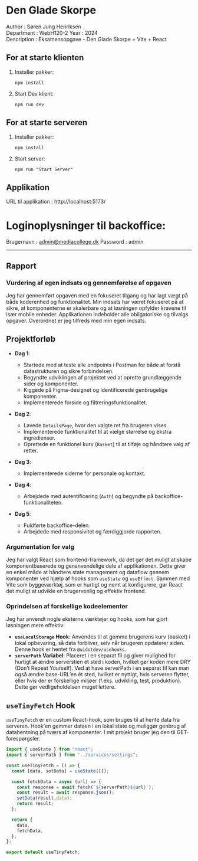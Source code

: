 # Den Glade Skorpe

Author      : Søren Jung Henriksen  
Department  : WebH120-2
Year        : 2024  
Description : Eksamensopgave - Den Glade Skorpe + Vite + React  

## For at starte klienten

1. Installer pakker:

    ```
    npm install
    ```

2. Start Dev klient:

    ```
    npm run dev
    ```

## For at starte serveren

1. Installer pakker:

    ```
    npm install
    ```

2. Start server:

    ```
    npm run "Start Server"
    ```

## Applikation

URL til applikation : http://localhost:5173/

# Loginoplysninger til backoffice: 

Brugernavn : admin@mediacollege.dk
Password : admin

---

## Rapport

### Vurdering af egen indsats og gennemførelse af opgaven

Jeg har gennemført opgaven med en fokuseret tilgang og har lagt vægt på både koderenhed og funktionalitet. Min indsats har været fokuseret på at sikre, at komponenterne er skalerbare og at løsningen opfylder kravene til især mobile enheder. Applikationen indeholder alle obligatoriske og tilvalgs opgaver.
Overordnet er jeg tilfreds med min egen indsats.

## Projektforløb

- **Dag 1**: 
   - Startede med at teste alle endpoints i Postman for både at forstå datastrukturen og sikre forbindelsen.
   - Begyndte udviklingen af projektet ved at oprette grundlæggende sider og komponenter.
   - Kiggede på Figma-designet og identificerede genbrugelige komponenter.
   - Implementerede forside og filtreringsfunktionalitet.

- **Dag 2**: 
   - Lavede `DetailsPage`, hvor den valgte ret fra brugeren vises.
   - Implementerede funktionalitet til at vælge størrelse og ekstra ingredienser.
   - Oprettede en funktionel kurv (`Basket`) til at tilføje og håndtere valg af retter.

- **Dag 3**: 
   - Implementerede siderne for personale og kontakt.

- **Dag 4**: 
   - Arbejdede med autentificering (`Auth`) og begyndte på backoffice-funktionaliteten.

- **Dag 5**: 
   - Fuldførte backoffice-delen.
   - Arbejdede med responsivitet og færdiggjorde rapporten.


### Argumentation for valg 

Jeg har valgt React som frontend-framework, da det gør det muligt at skabe komponentbaserede og genanvendelige dele af applikationen. Dette giver en enkel måde at håndtere state management og dataflow gennem komponenter ved hjælp af hooks som `useState` og `useEffect`. Sammen med Vite som byggeværktøj, som er hurtigt og nemt at konfigurere, gør React det muligt at udvikle en brugervenlig og effektiv frontend.

### Oprindelsen af forskellige kodeelementer

Jeg har anvendt nogle eksterne værktøjer og hooks, som har gjort løsningen mere effektiv:

- **`useLocalStorage` Hook**: Anvendes til at gemme brugerens kurv (basket) i lokal opbevaring, så data forbliver, selv når brugeren opdaterer siden. Denne hook er hentet fra `@uidotdev/usehooks`.
- **`serverPath` Variabel**: Placeret i en separat fil og giver mulighed for hurtigt at ændre serverstien ét sted i koden, hvilket gør koden mere DRY (Don’t Repeat Yourself). Ved at have serverPath i en separat fil kan man også ændre base-URL’en ét sted, hvilket er nyttigt, hvis serveren flytter, eller hvis der er forskellige miljøer (f.eks. udvikling, test, produktion). Dette gør vedligeholdelsen meget lettere.

## `useTinyFetch` Hook

 `useTinyFetch` er en custom React-hook, som bruges til at hente data fra serveren. Hook'en gemmer dataen i en lokal state og muliggør genbrug af datahentning på tværs af komponenter. I mit projekt bruger jeg den til GET-forespørgsler. 

```javascript
import { useState } from "react";
import { serverPath } from "../services/settings"; 

const useTinyFetch = () => {
  const [data, setData] = useState([]);

  const fetchData = async (url) => {
    const response = await fetch(`${serverPath}${url}`);
    const result = await response.json();
    setData(result.data);
    return result;
  };

  return {
    data,
    fetchData,
  };
};

export default useTinyFetch;
```








